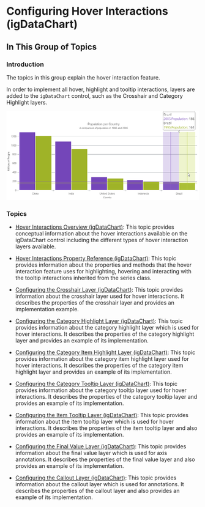 ﻿<!--
|metadata|
{
    "fileName": "hoverinteractions-hover-interactions",
    "controlName": "",
    "tags": []
}
|metadata|
-->

# Configuring Hover Interactions (igDataChart)

## In This Group of Topics

### Introduction

The topics in this group explain the hover interaction feature.

In order to implement all hover, highlight and tooltip interactions, layers are added to the `igDataChart` control, such as the Crosshair and Category Highlight layers.

![](images/jQuery_Multiple_Layers_01.png)

### Topics

- [Hover Interactions Overview (igDataChart)](HoverInteractions-Hover-Interactions-Overview.html): This topic provides conceptual information about the hover interactions available on the igDataChart control including the different types of hover interaction layers available.

- [Hover Interactions Property Reference (igDataChart)](HoverInteractions-Common-Properties.html): This topic provides information about the properties and methods that the hover interaction feature uses for highlighting, hovering and interacting with the tooltip interactions inherited from the series class.

- [Configuring the Crosshair Layer (igDataChart)](HoverInteractions-Crosshair-Layer.html): This topic provides information about the crosshair layer used for hover interactions. It describes the properties of the crosshair layer and provides an implementation example.

- [Configuring the Category Highlight Layer (igDataChart)](HoverInteractions-Category-Highlight-Layer.html):  This topic provides information about the category highlight layer which is used for hover interactions. It describes the properties of the category highlight layer and provides an example of its implementation.

- [Configuring the Category Item Highlight Layer (igDataChart)](HoverInteractions-Category-Item-Highlight-Layer.html): This topic provides information about the category item highlight layer used for hover interactions. It describes the properties of the category item highlight layer and provides an example of its implementation.

- [Configuring the Category Tooltip Layer (igDataChart)](HoverInteractions-Category-Tooltip-Layer.html): This topic provides information about the category tooltip layer used for hover interactions. It describes the properties of the category tooltip layer and provides an example of its implementation.

- [Configuring the Item Tooltip Layer (igDataChart)](HoverInteractions-Item-Tooltip-Layer.html): This topic provides information about the item tooltip layer which is used for hover interactions. It describes the properties of the item tooltip layer and also provides an example of its implementation.

- [Configuring the Final Value Layer (igDataChart)](HoverInteractions-Final-Value-Layer.html): This topic provides information about the final value layer which is used for axis annotations. It describes the properties of the final value layer and also provides an example of its implementation.

- [Configuring the Callout Layer (igDataChart)](HoverInteractions-Callout-Layer.html): This topic provides information about the callout layer which is used for annotations. It describes the properties of the callout layer and also provides an example of its implementation.
